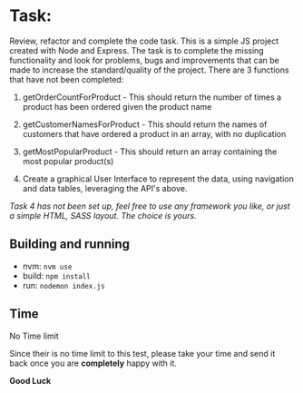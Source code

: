 # Task:

Review, refactor and complete the code task. This is a simple JS project created with Node and Express.  The task is to complete the missing functionality and look for problems, bugs and improvements that can be made to increase the standard/quality of the project.  There are 3 functions that have not been completed:

1. getOrderCountForProduct - This should return the number of times a product has been ordered given the product name

2. getCustomerNamesForProduct - This should return the names of customers that have ordered a product in an array, with no duplication 

3. getMostPopularProduct - This should return an array containing the most popular product(s)

4. Create a graphical User Interface to represent the data, using navigation and data tables, leveraging the API's above.

*Task 4 has not been set up, feel free to use any framework you like, or just a simple HTML, SASS layout. The choice is yours.*


## Building and running
* nvm: `nvm use`
* build: `npm install`
* run: `nodemon index.js`

## Time
  No Time limit

Since their is no time limit to this test, please take your time and send it back once you are **completely** happy with it.

**Good Luck**